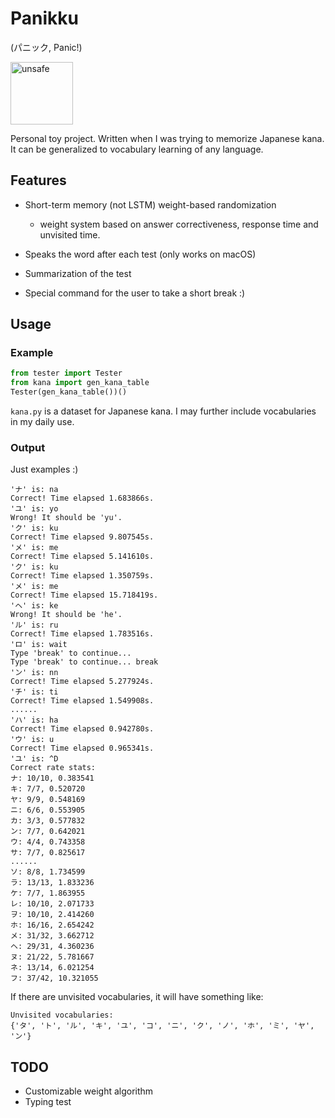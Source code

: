 # Panikku

(パニック, Panic!)

<img alt="unsafe" src="https://doc.rust-lang.org/book/img/ferris/unsafe.svg" width="100">

Personal toy project. Written when I was trying to memorize Japanese kana. It can be generalized to vocabulary learning of any language.

## Features

 - Short-term memory (not LSTM) weight-based randomization
    - weight system based on answer correctiveness, response time and unvisited time.

- Speaks the word after each test (only works on macOS)
- Summarization of the test
- Special command for the user to take a short break :)

## Usage

### Example

```python
from tester import Tester
from kana import gen_kana_table
Tester(gen_kana_table())()
```

`kana.py` is a dataset for Japanese kana. I may further include vocabularies in my daily use.

### Output

Just examples :)

```
'ナ' is: na
Correct! Time elapsed 1.683866s.
'ユ' is: yo
Wrong! It should be 'yu'.
'ク' is: ku
Correct! Time elapsed 9.807545s.
'メ' is: me
Correct! Time elapsed 5.141610s.
'ク' is: ku
Correct! Time elapsed 1.350759s.
'メ' is: me
Correct! Time elapsed 15.718419s.
'ヘ' is: ke
Wrong! It should be 'he'.
'ル' is: ru
Correct! Time elapsed 1.783516s.
'ロ' is: wait
Type 'break' to continue...
Type 'break' to continue... break
'ン' is: nn
Correct! Time elapsed 5.277924s.
'チ' is: ti
Correct! Time elapsed 1.549908s.
......
'ハ' is: ha
Correct! Time elapsed 0.942780s.
'ウ' is: u
Correct! Time elapsed 0.965341s.
'ユ' is: ^D
Correct rate stats:
ナ: 10/10, 0.383541
キ: 7/7, 0.520720
ヤ: 9/9, 0.548169
ニ: 6/6, 0.553905
カ: 3/3, 0.577832
ン: 7/7, 0.642021
ウ: 4/4, 0.743358
サ: 7/7, 0.825617
......
ソ: 8/8, 1.734599
ラ: 13/13, 1.833236
ケ: 7/7, 1.863955
レ: 10/10, 2.071733
ヲ: 10/10, 2.414260
ホ: 16/16, 2.654242
メ: 31/32, 3.662712
ヘ: 29/31, 4.360236
ヌ: 21/22, 5.781667
ネ: 13/14, 6.021254
フ: 37/42, 10.321055
```

If there are unvisited vocabularies, it will have something like:

```
Unvisited vocabularies:
{'タ', 'ト', 'ル', 'キ', 'ユ', 'コ', 'ニ', 'ク', 'ノ', 'ホ', 'ミ', 'ヤ', 'ン'}
```

## TODO

 - Customizable weight algorithm
 - Typing test
